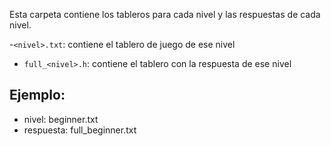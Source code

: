 Esta carpeta contiene los tableros para cada nivel y las respuestas de cada nivel.

-`<nivel>.txt`: contiene el tablero de juego de ese nivel
- `full_<nivel>.h`: contiene el tablero con la respuesta de ese nivel

## Ejemplo:
- nivel: beginner.txt
- respuesta: full_beginner.txt

